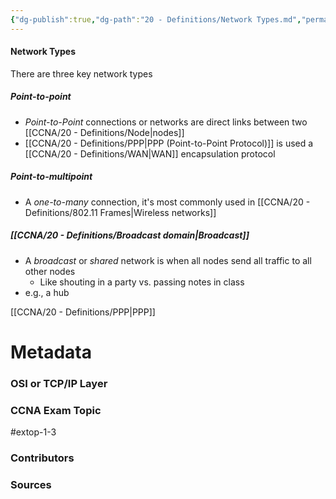 ```yaml
---
{"dg-publish":true,"dg-path":"20 - Definitions/Network Types.md","permalink":"/20-definitions/network-types/","tags":["defs_ccna"]}
---
```


#### Network Types
There are three key network types
##### Point-to-point
- *Point-to-Point* connections or networks are direct links between two [[CCNA/20 - Definitions/Node\|nodes]]
- [[CCNA/20 - Definitions/PPP\|PPP (Point-to-Point Protocol)]] is used a [[CCNA/20 - Definitions/WAN\|WAN]] encapsulation protocol
##### Point-to-multipoint
- A *one-to-many* connection, it's most commonly used in [[CCNA/20 - Definitions/802.11 Frames\|Wireless networks]]
##### [[CCNA/20 - Definitions/Broadcast domain\|Broadcast]]
- A *broadcast* or *shared* network is when all nodes send all traffic to all other nodes
	- Like shouting in a party vs. passing notes in class
- e.g., a hub

[[CCNA/20 - Definitions/PPP\|PPP]]


# Metadata
### OSI or TCP/IP Layer

### CCNA Exam Topic
#extop-1-3 
### Contributors

### Sources

